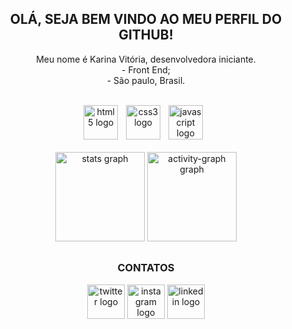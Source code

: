 <h2 align="center">OLÁ, SEJA BEM VINDO AO MEU PERFIL DO GITHUB!</h2>

<p align="center">Meu nome é Karina Vitória, desenvolvedora iniciante.
  <br>- Front End; 
  <br>- São paulo, Brasil.
</p>

<br>

<div align="center">
  <img src="https://cdn.jsdelivr.net/gh/devicons/devicon/icons/html5/html5-original.svg" height="55" alt="html5 logo"  />
  <img width="5"/>
  <img src="https://cdn.jsdelivr.net/gh/devicons/devicon/icons/css3/css3-original.svg" height="55" alt="css3 logo"  />
  <img width="5"/>
  <img src="https://cdn.jsdelivr.net/gh/devicons/devicon/icons/javascript/javascript-original.svg" height="55" alt="javascript logo"  />
  <img width="5"/>
</div>

<br>
<div align="center">  
  <img src="https://github-readme-stats.vercel.app/api?username=akarinavitoria&hide_title=true&hide_rank=false&show_icons=true&include_all_commits=true&count_private=false&disable_animations=false&theme=chartreuse-dark&locale=en&hide_border=false&order=1" height="143" alt="stats graph"/>
  
  <img src="https://github-readme-activity-graph.vercel.app/graph?username=akarinavitoria&radius=16&theme=chartreuse-dark&area=true&order=5&hide_title=true&hide_border=false&order=1" height="143" alt="activity-graph graph"/>
</div>

##

<h3 align="center">CONTATOS</h3>

<div align="center">
  <a href="https://x.com/akarinav_dev" target="_blank">
    <img src="https://raw.githubusercontent.com/maurodesouza/profile-readme-generator/master/src/assets/icons/social/twitter/default.svg" width="60" height="55" alt="twitter logo"/></a>
  
  <a href="https://www.instagram.com/akarinavitoria" target="_blank">
    <img src="https://raw.githubusercontent.com/maurodesouza/profile-readme-generator/master/src/assets/icons/social/instagram/default.svg" width="60" height="55" alt="instagram logo"/></a>
  
  <a href="https://www.linkedin.com/in/akarinavit%C3%B3ria/" target="_blank">
    <img src="https://raw.githubusercontent.com/maurodesouza/profile-readme-generator/master/src/assets/icons/social/linkedin/default.svg" width="60" height="55" alt="linkedin logo"/></a>
</div>



